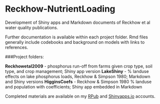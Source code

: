 # Reckhow-NutrientLoading
Development of Shiny apps and Markdown documents of Reckhow et al water quality publications.

Further documentation is available within each project folder.  Rmd files generally include codebooks and background on models with links to references.

###Project folders:

**Reckhowetal2009** - phosphorus run-off from farms given crop type, soil type, and crop management; Shiny app version
**LakeShiny** - % landuse effects on lake phosphorus loads, Reckhow & Simpson 1980; Markdown and Shiny versions
**HigginsCoefs** - Reckhow & Simpson 1980 % landuse and population with coefficients; Shiny app embedded in Markdown

Completed materials are available on my [RPub](http://rpubs.com/KDVdecisions) and [Shinyapps.io](https://www.shinyapps.io/admin/#/dashboard) accounts.


